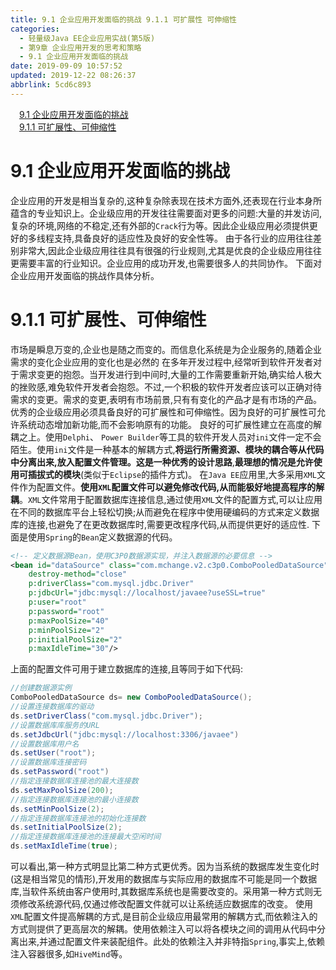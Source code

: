 ```yaml
---
title: 9.1 企业应用开发面临的挑战 9.1.1 可扩展性 可伸缩性
categories: 
  - 轻量级Java EE企业应用实战(第5版)
  - 第9章 企业应用开发的思考和策略
  - 9.1 企业应用开发面临的挑战
date: 2019-09-09 10:57:52
updated: 2019-12-22 08:26:37
abbrlink: 5cd6c893
---
```

<div id='my_toc'><a href="/JavaReadingNotes/5cd6c893/#9-1-企业应用开发面临的挑战" class="header_1">9.1 企业应用开发面临的挑战</a><br><a href="/JavaReadingNotes/5cd6c893/#9-1-1-可扩展性、可伸缩性" class="header_1">9.1.1 可扩展性、可伸缩性</a><br></div>
<style>.header_1{margin-left: 1em;}.header_2{margin-left: 2em;}.header_3{margin-left: 3em;}.header_4{margin-left: 4em;}.header_5{margin-left: 5em;}.header_6{margin-left: 6em;}</style>
<!--more-->
<script>if (navigator.platform.search('arm')==-1){document.getElementById('my_toc').style.display = 'none';}var e,p = document.getElementsByTagName('p');while (p.length>0) {e = p[0];e.parentElement.removeChild(e);}</script>

<!--end-->
<!--SSTStart-->
# 9.1 企业应用开发面临的挑战 #
企业应用的开发是相当复杂的,这种复杂除表现在技术方面外,还表现在行业本身所蕴含的专业知识上。企业级应用的开发往往需要面对更多的问题:大量的并发访问,复杂的环境,网络的不稳定,还有外部的`Crack`行为等。因此企业级应用必须提供更好的多线程支持,具备良好的适应性及良好的安全性等。
由于各行业的应用往往差别非常大,因此企业级应用往往具有很强的行业规则,尤其是优良的企业级应用往往更需要丰富的行业知识。企业应用的成功开发,也需要很多人的共同协作。
下面对企业应用开发面临的挑战作具体分析。
# 9.1.1 可扩展性、可伸缩性 #
市场是瞬息万变的,企业也是随之而变的。而信息化系统是为企业服务的,随着企业需求的变化企业应用的变化也是必然的
在多年开发过程中,经常听到软件开发者对于需求变更的抱怨。当开发进行到中间时,大量的工作需要重新开始,确实给人极大的挫败感,难免软件开发者会抱怨。不过,一个积极的软件开发者应该可以正确对待需求的变更。需求的变更,表明有市场前景,只有有变化的产品才是有市场的产品。
优秀的企业级应用必须具备良好的可扩展性和可伸缩性。因为良好的可扩展性可允许系统动态增加新功能,而不会影响原有的功能。
良好的可扩展性建立在高度的解耦之上。使用`Delphi`、 `Power Builder`等工具的软件开发人员对`ini`文件一定不会陌生。使用`ini`文件是一种基本的解耦方式,**将运行所需资源、模块的耦合等从代码中分离出来,放入配置文件管理。这是一种优秀的设计思路**,**最理想的情况是允许使用可插拔式的模块**(类似于`Eclipse`的插件方式)。
在`Java EE`应用里,大多采用`XML`文件作为配置文件。**使用`XML`配置文件可以避免修改代码,从而能极好地提高程序的解耦**。`XML`文件常用于配置数据库连接信息,通过使用`XML`文件的配置方式,可以让应用在不同的数据库平台上轻松切换;从而避免在程序中使用硬编码的方式来定义数据库的连接,也避免了在更改数据库时,需要更改程序代码,从而提供更好的适应性.
下面是使用`Spring`的`Bean`定义数据源的代码。
```xml
<!-- 定义数据源Bean，使用C3P0数据源实现，并注入数据源的必要信息 -->
<bean id="dataSource" class="com.mchange.v2.c3p0.ComboPooledDataSource"
    destroy-method="close"
    p:driverClass="com.mysql.jdbc.Driver"
    p:jdbcUrl="jdbc:mysql://localhost/javaee?useSSL=true"
    p:user="root"
    p:password="root"
    p:maxPoolSize="40"
    p:minPoolSize="2"
    p:initialPoolSize="2"
    p:maxIdleTime="30"/>
```
上面的配置文件可用于建立数据库的连接,且等同于如下代码:
```java
//创建数据源实例
ComboPooledDataSource ds= new ComboPooledDataSource();
//设置连接数据库的驱动
ds.setDriverClass("com.mysql.jdbc.Driver");
//设置数据库库服务的URL 
ds.setJdbcUrl("jdbc:mysql://localhost:3306/javaee")
//设置数据库用户名
ds.setUser("root");
//设置数据库连接密码
ds.setPassword("root")
//指定连接数据库连接池的最大连接数
ds.setMaxPoolSize(200);
//指定连接数据库连接池的最小连接数
ds.setMinPoolSize(2);
//指定连接数据库连接池的初始化连接数
ds.setInitialPoolSize(2);
//指定连接数据库连接池的连接最大空闲时间
ds.setMaxIdleTime(true);
```
可以看出,第一种方式明显比第二种方式更优秀。因为当系统的数据库发生变化时(这是相当常见的情形),开发用的数据库与实际应用的数据库不可能是同一个数据库,当软件系统由客户使用时,其数据库系统也是需要改变的。采用第一种方式则无须修改系统源代码,仅通过修改配置文件就可以让系统适应数据库的改变。
使用`XML`配置文件提高解耦的方式,是目前企业级应用最常用的解耦方式,而依赖注入的方式则提供了更高层次的解耦。使用依赖注入可以将各模块之间的调用从代码中分离出来,并通过配置文件来装配组件。此处的依赖注入并非特指`Spring`,事实上,依赖注入容器很多,如`HiveMind`等。

<!--SSTStop-->

